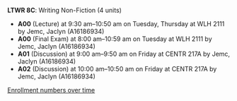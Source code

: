 **LTWR 8C**: Writing Non-Fiction (4 units)

- **A00** (Lecture) at 9:30 am–10:50 am on Tuesday, Thursday at WLH 2111 by Jemc, Jaclyn (A16186934)
- **A00** (Final Exam) at 8:00 am–10:59 am on Tuesday at WLH 2111 by Jemc, Jaclyn (A16186934)
- **A01** (Discussion) at 9:00 am–9:50 am on Friday at CENTR 217A by Jemc, Jaclyn (A16186934)
- **A02** (Discussion) at 10:00 am–10:50 am on Friday at CENTR 217A by Jemc, Jaclyn (A16186934)

[Enrollment numbers over time](./LTWR8C.tsv)

